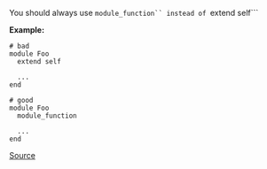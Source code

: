 You should always use ```module_function`` instead of ```extend self```

**Example:**

```
# bad
module Foo
  extend self

  ...
end

# good
module Foo
  module_function

  ...
end
```

[Source](http://www.rubydoc.info/gems/rubocop/RuboCop/Cop/Style/ModuleFunction)
